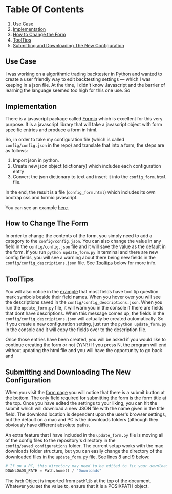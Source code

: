 # Table Of Contents

1. [Use Case](#use-case)
2. [Implementation](#implementation)
3. [How to Change the Form](#how-to-change-the-form)
4. [ToolTips](#tooltips)
5. [Submitting and Downloading The New Configuration](#submitting-and-downloading-the-form)


## Use Case

I was working on a algorithmic trading backtester in Python and wanted to create a user friendly way to edit backtesting settings — which I was keeping in a json file. At the time, I didn't know Javascript and the barrier of learning the language seemed too high for this one use. So

## Implementation

There is a javascript package called <a href="https://github.com/formio/formio" target="_blank">Formio</a> which is excellent for this very purpose. It is a javascript library that will take a javascript object with form specific entries and produce a form in html. 

So, in order to take my configuration file (which is called `config/config.json` in the repo) and translate that into a form, the steps are as follows:

1. Import json in python.
2. Create new json object (dictionary) which includes each configuration entry
3. Convert the json dictionary to text and insert it into the `config_form.html` file.

In the end, the result is a file (`config_form.html`) which includes its own bootrap css and formio javascript. 

You can see an example <a href="https://rawcdn.githack.com/dcorso21/PythonFormsFromJSON/b28b802a4fa35e71d7dea34ed22b2738114a512f/config_form.html" target="_blank">here</a>.

## How to Change The Form

In order to change the contents of the form, you simply need to add a category to the `config/config.json`. You can also change the value in any field in the `config/config.json` file and it will save the value as the default in the form. If you run `python update_form.py` in terminal and there are new config fields, you will see a warning about there being new fields in the `config/config_descriptions.json` file. See [Tooltips](#tooltips) below for more info.   

## ToolTips

You will also notice in the <a href="https://rawcdn.githack.com/dcorso21/PythonFormsFromJSON/b28b802a4fa35e71d7dea34ed22b2738114a512f/config_form.html" target="_blank">example</a> that most fields have tool tip question mark symbols beside their field names. When you hover over you will see the descriptions saved in the `config/config_descriptions.json`. When you run the `update_form.py` file, it will warn you in the console if there are fields that dont have descriptions. When this message comes up, the fields in the `config/config_descriptions.json` will actually be created automatically. So if you create a new configuration setting, just run the `python update_form.py` in the console and it will copy the fields over to the description file. 

Once those entries have been created, you will be asked if you would like to continue creating the form or not (Y/N?) If you press N, the program will end without updating the html file and you will have the opportunity to go back and 

## Submitting and Downloading The New Configuration

When you visit the <a href="https://rawcdn.githack.com/dcorso21/PythonFormsFromJSON/b28b802a4fa35e71d7dea34ed22b2738114a512f/config_form.html" target="_blank">form page</a> you will notice that there is a submit button at the bottom. The only field required for submitting the form is the form title at the top. Once you have edited the settings to your liking, you can hit the submit which will download a new JSON file with the name given in the title field. The download location is dependent upon the user's browser settings, but the default on a mac and PC is the downloads folders (although they obviously have different absolute paths. 

An extra feature that I have included in the `update_form.py` file is moving all of the config files to the repository's directory in the `config/saved_configurations` folder. The current setup works with the mac downloads folder structure, but you can easily change the directory of the downloaded files in the `update_form.py` file. See lines 8 and 9 below:

```python
# If on a PC, this directory may need to be edited to fit your download location. 
DOWNLOADS_PATH = Path.home() / "Downloads"
```

The `Path` Object is imported from `pathlib` at the top of the document. Whatever you set the value to, ensure that it is a POSIXPATH object. 
